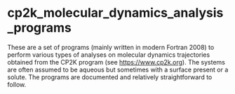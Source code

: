 # cp2k_molecular_dynamics_analysis_programs
These are a set of programs (mainly written in modern Fortran 2008) to perform various types of analyses on molecular dynamics trajectories obtained from the CP2K program (see https://www.cp2k.org). The systems are often assumed to be aqueous but sometimes with a surface present or a solute. The programs are documented and relatively straightforward to follow.
